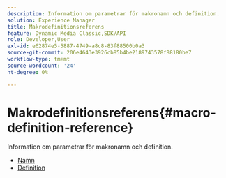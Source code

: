 ```yaml
---
description: Information om parametrar för makronamn och definition.
solution: Experience Manager
title: Makrodefinitionsreferens
feature: Dynamic Media Classic,SDK/API
role: Developer,User
exl-id: e62874e5-5887-4749-a8c8-83f88500b0a3
source-git-commit: 206e4643e3926cb85b4be2189743578f88180be7
workflow-type: tm+mt
source-wordcount: '24'
ht-degree: 0%

---
```


# Makrodefinitionsreferens{#macro-definition-reference}

Information om parametrar för makronamn och definition.

* [Namn](r-name-macro.md)
* [Definition](r-definition-macro.md)
